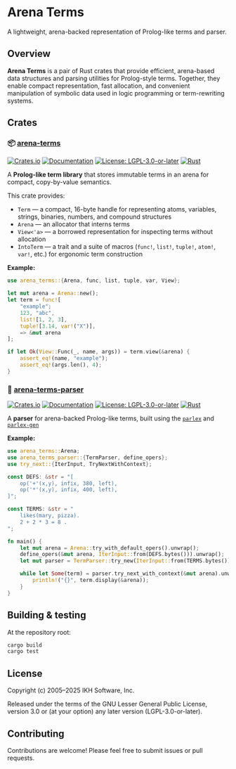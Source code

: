 # Arena Terms

A lightweight, arena-backed representation of Prolog-like terms and parser.

## Overview

**Arena Terms** is a pair of Rust crates that provide efficient, arena-based data structures and parsing utilities for Prolog-style terms.
Together, they enable compact representation, fast allocation, and convenient manipulation of symbolic data used in logic programming or term-rewriting systems.

## Crates

### 📦 [arena-terms](./arena-terms)

[![Crates.io](https://img.shields.io/crates/v/arena-terms.svg)](https://crates.io/crates/arena-terms)
[![Documentation](https://docs.rs/arena-terms/badge.svg)](https://docs.rs/arena-terms)
[![License: LGPL-3.0-or-later](https://img.shields.io/badge/License-LGPL%203.0--or--later-blue.svg)](https://www.gnu.org/licenses/lgpl-3.0)
[![Rust](https://img.shields.io/badge/rust-stable-brightgreen.svg)](https://www.rust-lang.org)

A **Prolog-like term library** that stores immutable terms in an arena for compact, copy-by-value semantics.

This crate provides:

* `Term` — a compact, 16-byte handle for representing atoms, variables, strings, binaries, numbers, and compound structures
* `Arena` — an allocator that interns terms
* `View<'a>` — a borrowed representation for inspecting terms without allocation
* `IntoTerm` — a trait and a suite of macros (`func!`, `list!`, `tuple!`, `atom!`, `var!`, etc.) for ergonomic term construction

**Example:**

```rust
use arena_terms::{Arena, func, list, tuple, var, View};

let mut arena = Arena::new();
let term = func![
    "example";
    123, "abc",
    list![1, 2, 3],
    tuple![3.14, var!("X")],
    => &mut arena
];

if let Ok(View::Func(_, name, args)) = term.view(&arena) {
    assert_eq!(name, "example");
    assert_eq!(args.len(), 4);
}
```


### 🔧 [arena-terms-parser](./arena-terms-parser)

[![Crates.io](https://img.shields.io/crates/v/arena-terms-parser.svg)](https://crates.io/crates/arena-terms-parser)
[![Documentation](https://docs.rs/arena-terms-parser/badge.svg)](https://docs.rs/arena-terms-parser)
[![License: LGPL-3.0-or-later](https://img.shields.io/badge/License-LGPL%203.0--or--later-blue.svg)](https://www.gnu.org/licenses/lgpl-3.0)
[![Rust](https://img.shields.io/badge/rust-stable-brightgreen.svg)](https://www.rust-lang.org)

A **parser** for arena-backed Prolog-like terms, built using the [`parlex`](https://crates.io/crates/parlex) and [`parlex-gen`](https://crates.io/crates/parlex-gen)

**Example:**

```rust
use arena_terms::Arena;
use arena_terms_parser::{TermParser, define_opers};
use try_next::{IterInput, TryNextWithContext};

const DEFS: &str = "[
    op('+'(x,y), infix, 380, left),
    op('*'(x,y), infix, 400, left),
]";

const TERMS: &str = "
    likes(mary, pizza).
    2 + 2 * 3 = 8 .
";

fn main() {
    let mut arena = Arena::try_with_default_opers().unwrap();
    define_opers(&mut arena, IterInput::from(DEFS.bytes())).unwrap();
    let mut parser = TermParser::try_new(IterInput::from(TERMS.bytes())).unwrap();

    while let Some(term) = parser.try_next_with_context(&mut arena).unwrap() {
        println!("{}", term.display(&arena));
    }
}
```


## Building & testing

At the repository root:

```bash
cargo build
cargo test
```


## License

Copyright (c) 2005–2025 IKH Software, Inc.

Released under the terms of the GNU Lesser General Public License, version 3.0 or (at your option) any later version (LGPL-3.0-or-later).

## Contributing

Contributions are welcome! Please feel free to submit issues or pull requests.
